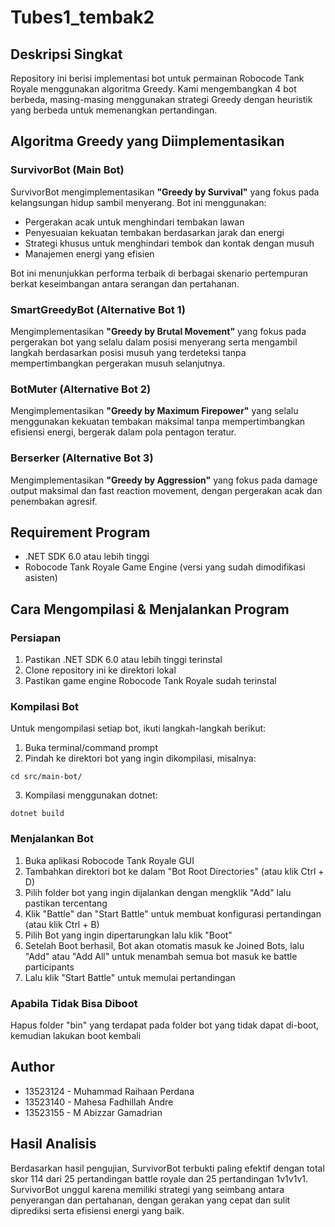 # Tubes1_tembak2

## Deskripsi Singkat
Repository ini berisi implementasi bot untuk permainan Robocode Tank Royale menggunakan algoritma Greedy. Kami mengembangkan 4 bot berbeda, masing-masing menggunakan strategi Greedy dengan heuristik yang berbeda untuk memenangkan pertandingan.

## Algoritma Greedy yang Diimplementasikan

### SurvivorBot (Main Bot)
SurvivorBot mengimplementasikan **"Greedy by Survival"** yang fokus pada kelangsungan hidup sambil menyerang. Bot ini menggunakan:
- Pergerakan acak untuk menghindari tembakan lawan
- Penyesuaian kekuatan tembakan berdasarkan jarak dan energi
- Strategi khusus untuk menghindari tembok dan kontak dengan musuh
- Manajemen energi yang efisien

Bot ini menunjukkan performa terbaik di berbagai skenario pertempuran berkat keseimbangan antara serangan dan pertahanan.

### SmartGreedyBot (Alternative Bot 1)
Mengimplementasikan **"Greedy by Brutal Movement"** yang fokus pada pergerakan bot yang selalu dalam posisi menyerang serta mengambil langkah berdasarkan posisi musuh yang terdeteksi tanpa mempertimbangkan pergerakan musuh selanjutnya.

### BotMuter (Alternative Bot 2)
Mengimplementasikan **"Greedy by Maximum Firepower"** yang selalu menggunakan kekuatan tembakan maksimal tanpa mempertimbangkan efisiensi energi, bergerak dalam pola pentagon teratur.

### Berserker (Alternative Bot 3)
Mengimplementasikan **"Greedy by Aggression"** yang fokus pada damage output maksimal dan fast reaction movement, dengan pergerakan acak dan penembakan agresif.

## Requirement Program
- .NET SDK 6.0 atau lebih tinggi
- Robocode Tank Royale Game Engine (versi yang sudah dimodifikasi asisten)

## Cara Mengompilasi & Menjalankan Program

### Persiapan
1. Pastikan .NET SDK 6.0 atau lebih tinggi terinstal
2. Clone repository ini ke direktori lokal
3. Pastikan game engine Robocode Tank Royale sudah terinstal

### Kompilasi Bot
Untuk mengompilasi setiap bot, ikuti langkah-langkah berikut:

1. Buka terminal/command prompt
2. Pindah ke direktori bot yang ingin dikompilasi, misalnya:
```
cd src/main-bot/
```
3. Kompilasi menggunakan dotnet:
```
dotnet build
```

### Menjalankan Bot
1. Buka aplikasi Robocode Tank Royale GUI
2. Tambahkan direktori bot ke dalam "Bot Root Directories" (atau klik Ctrl + D)
3. Pilih folder bot yang ingin dijalankan dengan mengklik "Add" lalu pastikan tercentang 
4. Klik "Battle" dan "Start Battle" untuk membuat konfigurasi pertandingan (atau klik Ctrl + B)
5. Pilih Bot yang ingin dipertarungkan lalu klik "Boot"
6. Setelah Boot berhasil, Bot akan otomatis masuk ke Joined Bots, lalu "Add" atau "Add All" untuk menambah semua bot masuk ke battle participants
7. Lalu klik "Start Battle" untuk memulai pertandingan

### Apabila Tidak Bisa Diboot
Hapus folder "bin" yang terdapat pada folder bot yang tidak dapat di-boot, kemudian lakukan boot kembali

## Author
- 13523124 - Muhammad Raihaan Perdana
- 13523140 - Mahesa Fadhillah Andre
- 13523155 - M Abizzar Gamadrian

## Hasil Analisis
Berdasarkan hasil pengujian, SurvivorBot terbukti paling efektif dengan total skor 114 dari 25 pertandingan battle royale dan 25 pertandingan 1v1v1v1. SurvivorBot unggul karena memiliki strategi yang seimbang antara penyerangan dan pertahanan, dengan gerakan yang cepat dan sulit diprediksi serta efisiensi energi yang baik.
